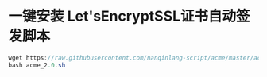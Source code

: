 # 一键安装 Let'sEncryptSSL证书自动签发脚本

```java
wget https://raw.githubusercontent.com/nanqinlang-script/acme/master/acme_2.0.sh
bash acme_2.0.sh
```

